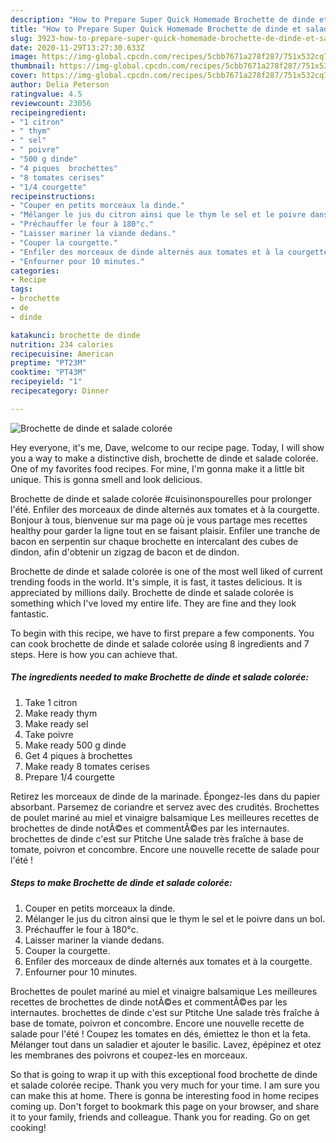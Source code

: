 ```yaml
---
description: "How to Prepare Super Quick Homemade Brochette de dinde et salade colorée"
title: "How to Prepare Super Quick Homemade Brochette de dinde et salade colorée"
slug: 3923-how-to-prepare-super-quick-homemade-brochette-de-dinde-et-salade-coloree
date: 2020-11-29T13:27:30.633Z
image: https://img-global.cpcdn.com/recipes/5cbb7671a278f287/751x532cq70/brochette-de-dinde-et-salade-coloree-photo-principale-de-la-recette.jpg
thumbnail: https://img-global.cpcdn.com/recipes/5cbb7671a278f287/751x532cq70/brochette-de-dinde-et-salade-coloree-photo-principale-de-la-recette.jpg
cover: https://img-global.cpcdn.com/recipes/5cbb7671a278f287/751x532cq70/brochette-de-dinde-et-salade-coloree-photo-principale-de-la-recette.jpg
author: Delia Peterson
ratingvalue: 4.5
reviewcount: 23056
recipeingredient:
- "1 citron"
- " thym"
- " sel"
- " poivre"
- "500 g dinde"
- "4 piques  brochettes"
- "8 tomates cerises"
- "1/4 courgette"
recipeinstructions:
- "Couper en petits morceaux la dinde."
- "Mélanger le jus du citron ainsi que le thym le sel et le poivre dans un bol."
- "Préchauffer le four à 180°c."
- "Laisser mariner la viande dedans."
- "Couper la courgette."
- "Enfiler des morceaux de dinde alternés aux tomates et à la courgette."
- "Enfourner pour 10 minutes."
categories:
- Recipe
tags:
- brochette
- de
- dinde

katakunci: brochette de dinde 
nutrition: 234 calories
recipecuisine: American
preptime: "PT23M"
cooktime: "PT43M"
recipeyield: "1"
recipecategory: Dinner

---
```



![Brochette de dinde et salade colorée](https://img-global.cpcdn.com/recipes/5cbb7671a278f287/751x532cq70/brochette-de-dinde-et-salade-coloree-photo-principale-de-la-recette.jpg)

Hey everyone, it's me, Dave, welcome to our recipe page. Today, I will show you a way to make a distinctive dish, brochette de dinde et salade colorée. One of my favorites food recipes. For mine, I'm gonna make it a little bit unique. This is gonna smell and look delicious.

Brochette de dinde et salade colorée #cuisinonspourelles pour prolonger l&#39;été. Enfiler des morceaux de dinde alternés aux tomates et à la courgette. Bonjour à tous, bienvenue sur ma page où je vous partage mes recettes healthy pour garder la ligne tout en se faisant plaisir. Enfiler une tranche de bacon en serpentin sur chaque brochette en intercalant des cubes de dindon, afin d&#39;obtenir un zigzag de bacon et de dindon.

Brochette de dinde et salade colorée is one of the most well liked of current trending foods in the world. It's simple, it is fast, it tastes delicious. It is appreciated by millions daily. Brochette de dinde et salade colorée is something which I've loved my entire life. They are fine and they look fantastic.


To begin with this recipe, we have to first prepare a few components. You can cook brochette de dinde et salade colorée using 8 ingredients and 7 steps. Here is how you can achieve that.

<!--inarticleads1-->

##### The ingredients needed to make Brochette de dinde et salade colorée:

1. Take 1 citron
1. Make ready  thym
1. Make ready  sel
1. Take  poivre
1. Make ready 500 g dinde
1. Get 4 piques à brochettes
1. Make ready 8 tomates cerises
1. Prepare 1/4 courgette


Retirez les morceaux de dinde de la marinade. Épongez-les dans du papier absorbant. Parsemez de coriandre et servez avec des crudités. Brochettes de poulet mariné au miel et vinaigre balsamique Les meilleures recettes de brochettes de dinde notÃ©es et commentÃ©es par les internautes. brochettes de dinde c&#39;est sur Ptitche Une salade très fraîche à base de tomate, poivron et concombre. Encore une nouvelle recette de salade pour l&#39;été ! 

<!--inarticleads2-->

##### Steps to make Brochette de dinde et salade colorée:

1. Couper en petits morceaux la dinde.
1. Mélanger le jus du citron ainsi que le thym le sel et le poivre dans un bol.
1. Préchauffer le four à 180°c.
1. Laisser mariner la viande dedans.
1. Couper la courgette.
1. Enfiler des morceaux de dinde alternés aux tomates et à la courgette.
1. Enfourner pour 10 minutes.


Brochettes de poulet mariné au miel et vinaigre balsamique Les meilleures recettes de brochettes de dinde notÃ©es et commentÃ©es par les internautes. brochettes de dinde c&#39;est sur Ptitche Une salade très fraîche à base de tomate, poivron et concombre. Encore une nouvelle recette de salade pour l&#39;été ! Coupez les tomates en dés, émiettez le thon et la feta. Mélanger tout dans un saladier et ajouter le basilic. Lavez, épépinez et otez les membranes des poivrons et coupez-les en morceaux. 

So that is going to wrap it up with this exceptional food brochette de dinde et salade colorée recipe. Thank you very much for your time. I am sure you can make this at home. There is gonna be interesting food in home recipes coming up. Don't forget to bookmark this page on your browser, and share it to your family, friends and colleague. Thank you for reading. Go on get cooking!
